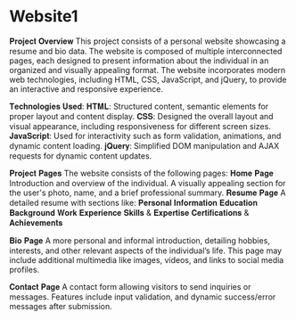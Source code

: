 # Website1
𝐏𝐫𝐨𝐣𝐞𝐜𝐭 𝐎𝐯𝐞𝐫𝐯𝐢𝐞𝐰
This project consists of a personal website showcasing a resume and bio data. The website is composed of multiple interconnected pages, each designed to present information about the individual in an organized and visually appealing format. The website incorporates modern web technologies, including HTML, CSS, JavaScript, and jQuery, to provide an interactive and responsive experience.

𝐓𝐞𝐜𝐡𝐧𝐨𝐥𝐨𝐠𝐢𝐞𝐬 𝐔𝐬𝐞𝐝:
𝐇𝐓𝐌𝐋: Structured content, semantic elements for proper layout and content display.
𝐂𝐒𝐒: Designed the overall layout and visual appearance, including responsiveness for different screen sizes.
𝐉𝐚𝐯𝐚𝐒𝐜𝐫𝐢𝐩𝐭: Used for interactivity such as form validation, animations, and dynamic content loading.
𝐣𝐐𝐮𝐞𝐫𝐲: Simplified DOM manipulation and AJAX requests for dynamic content updates.

𝐏𝐫𝐨𝐣𝐞𝐜𝐭 𝐏𝐚𝐠𝐞𝐬
The website consists of the following pages:
𝐇𝐨𝐦𝐞 𝐏𝐚𝐠𝐞
Introduction and overview of the individual.
A visually appealing section for the user's photo, name, and a brief professional summary.
𝐑𝐞𝐬𝐮𝐦𝐞 𝐏𝐚𝐠𝐞
A detailed resume with sections like:
𝐏𝐞𝐫𝐬𝐨𝐧𝐚𝐥 𝐈𝐧𝐟𝐨𝐫𝐦𝐚𝐭𝐢𝐨𝐧
𝐄𝐝𝐮𝐜𝐚𝐭𝐢𝐨𝐧 𝐁𝐚𝐜𝐤𝐠𝐫𝐨𝐮𝐧𝐝
𝐖𝐨𝐫𝐤 𝐄𝐱𝐩𝐞𝐫𝐢𝐞𝐧𝐜𝐞
𝐒𝐤𝐢𝐥𝐥𝐬 & 𝐄𝐱𝐩𝐞𝐫𝐭𝐢𝐬𝐞
𝐂𝐞𝐫𝐭𝐢𝐟𝐢𝐜𝐚𝐭𝐢𝐨𝐧𝐬 & 𝐀𝐜𝐡𝐢𝐞𝐯𝐞𝐦𝐞𝐧𝐭𝐬

𝐁𝐢𝐨 𝐏𝐚𝐠𝐞
A more personal and informal introduction, detailing hobbies, interests, and other relevant aspects of the individual’s life.
This page may include additional multimedia like images, videos, and links to social media profiles.

𝐂𝐨𝐧𝐭𝐚𝐜𝐭 𝐏𝐚𝐠𝐞
A contact form allowing visitors to send inquiries or messages.
Features include input validation, and dynamic success/error messages after submission.
